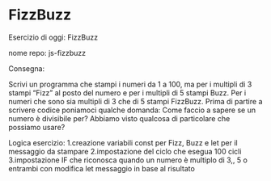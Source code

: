 FizzBuzz
===
Esercizio di oggi: FizzBuzz

nome repo: js-fizzbuzz

Consegna:

Scrivi un programma che stampi i numeri da 1 a 100,
ma per i multipli di 3 stampi “Fizz” al posto del numero e per i multipli di 5 stampi Buzz.
Per i numeri che sono sia multipli di 3 che di 5 stampi FizzBuzz.
Prima di partire a scrivere codice poniamoci qualche domanda:
Come faccio a sapere se un numero è divisibile per?
Abbiamo visto qualcosa di particolare che possiamo usare?


Logica esercizio:
1.creazione variabili const per Fizz, Buzz e let per il messaggio da stampare
2.impostazione del ciclo che esegua 100 cicli
3.impostazione IF che riconosca quando un numero è multiplo di 3,, 5 o entrambi con modifica let messaggio in base al risultato